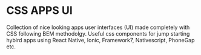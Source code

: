 # CSS APPS UI

Collection of nice looking apps user interfaces (UI) made completely with CSS following BEM methodolgy. Useful css components for jump starting hybird apps
using React Native, Ionic, Framework7, Nativescript, PhoneGap etc.
